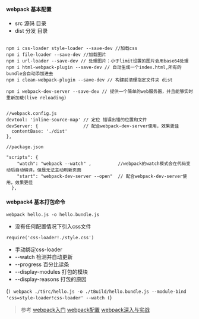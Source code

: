 #### webpack 基本配置
+ src 源码 目录
+ dist 分发 目录

```

npm i css-loader style-loader --save-dev //加载css
npm i file-loader --save-dev //加载图片
npm i url-loader --save-dev // 处理图片：小于limit设置的图片会用base64处理
npm i html-webpack-plugin --save-dev // 自动生成一个index.html,所有的bundle会自动添加进去
npm i clean-webpack-plugin --save-dev // 构建前清理指定文件夹 dist

npm i webpack-dev-server --save-dev // 提供一个简单的web服务器，并且能够实时重新加载(live reloading)


```

```
//webpack.config.js
devtool: 'inline-source-map' // 定位 错误出错的位置和文件
devServer: {                 // 配合webpack-dev-server使用，效果更佳
  contentBase: './dist'
},

```

```
//package.json

"scripts": {
    "watch": "webpack --watch" ,          //webpack的watch模式会在代码变动后自动编译，但是无法主动刷新页面
    "start": "webpack-dev-server --open"  // 配合webpack-dev-server使用，效果更佳
  },

```



#### webpack4 基本打包命令

`
 webpack hello.js -o hello.bundle.js
`
+ 没有任何配置情况下引入css文件

`
 require('css-loader!./style.css')
`

+ 手动绑定css-loader
+ --watch 检测并自动更新
+ --progress 百分比读条
+ --display-modules 打包的模块
+ --display-reasons 打包的原因

(```)
 webpack ./tSrc/hello.js -o ./tBuild/hello.bundle.js --module-bind 'css=style-loader!css-loader' --watch
(```)



> 参考
> [webpack入门](https://www.webpackjs.com/guides/getting-started/)
> [webpack配置](https://www.webpackjs.com/configuration/)
> [webpack深入与实战](https://www.imooc.com/learn/802)
